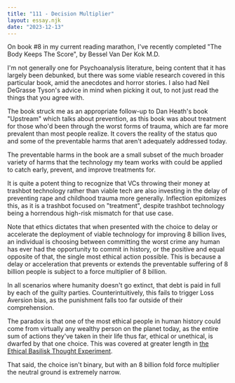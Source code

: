 ```yaml
---
title: "111 - Decision Multiplier"
layout: essay.njk
date: "2023-12-13"
---
```


On book #8 in my current reading marathon, I've recently completed "The Body Keeps The Score", by Bessel Van Der Kok M.D.

I'm not generally one for Psychoanalysis literature, being content that it has largely been debunked, but there was some viable research covered in this particular book, amid the anecdotes and horror stories. I also had Neil DeGrasse Tyson's advice in mind when picking it out, to not just read the things that you agree with.

The book struck me as an appropriate follow-up to Dan Heath's book "Upstream" which talks about prevention, as this book was about treatment for those who'd been through the worst forms of trauma, which are far more prevalent than most people realize. It covers the reality of the status quo and some of the preventable harms that aren't adequately addressed today.

The preventable harms in the book are a small subset of the much broader variety of harms that the technology my team works with could be applied to catch early, prevent, and improve treatments for.

It is quite a potent thing to recognize that VCs throwing their money at trashbot technology rather than viable tech are also investing in the delay of preventing rape and childhood trauma more generally. Inflection epitomizes this, as it is a trashbot focused on "treatment", despite trashbot technology being a horrendous high-risk mismatch for that use case.

Note that ethics dictates that when presented with the choice to delay or accelerate the deployment of viable technology for improving 8 billion lives, an individual is choosing between committing the worst crime any human has ever had the opportunity to commit in history, or the positive and equal opposite of that, the single most ethical action possible. This is because a delay or acceleration that prevents or extends the preventable suffering of 8 billion people is subject to a force multiplier of 8 billion.

In all scenarios where humanity doesn't go extinct, that debt is paid in full by each of the guilty parties. Counterintuitively, this fails to trigger Loss Aversion bias, as the punishment falls too far outside of their comprehension.

The paradox is that one of the most ethical people in human history could come from virtually any wealthy person on the planet today, as the entire sum of actions they've taken in their life thus far, ethical or unethical, is dwarfed by that one choice. This was covered at greater length in [the Ethical Basilisk Thought Experiment](http://dx.doi.org/10.13140/RG.2.2.26522.62407).

That said, the choice isn't binary, but with an 8 billion fold force multiplier the neutral ground is extremely narrow.
